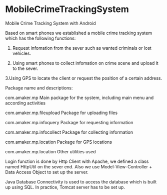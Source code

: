 MobileCrimeTrackingSystem
=========================

Mobile Crime Tracking System with Android

Based on smart phones we established a mobile crime tracking system
which has the following functions:

1. Request infomation from the sever such as wanted criminals or lost
vehicles.

2. Using smart phones to collect infomation on crime scene and upload it
to the sever.

3.Using GPS to locate the client or request the position of a certain
address.

Package name and descriptions:

com.amaker.mp              Main package for the system, including main menu
and according activities

com.amaker.mp.fileupload   Package for uploading files

com.amaker.mp.infoquery    Package for requesting information

com.amaker.mp.infocollect  Package for collecting information

com.amaker.mp.location     Package for GPS locations

com.amaker.mp.location     Other utilities used

Login function is done by Http Client with Apache, we defined a class
named HttpUtil on the sever end. Also we use Model-View-Controller +
Data Access Object to set up the server.

Java Database Connectivity is used to access the database which is built
up using SQL. In practice, Tomcat server has to be set up.
